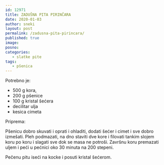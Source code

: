 ```yaml
---
id: 12971
title: ZADUŠNA PITA PIRINČARA
date: 2020-01-03
author: sneki
layout: post
permalink: /zadusna-pita-pirincara/
published: true
image: 
posno: 
categories:
   - slatke pite
tags:
   - pšenica
---
```

Potrebno je:

* 500 g kora, 
* 200 g pšenice
* 100 g kristal šećera
* decilitar ulja
* kesica cimeta

Priprema:

Pšenicu dobro skuvati i oprati i ohladiti, dodati šećer i cimet i sve dobro izmešati. Pleh podmazati, na dno staviti dve kore i filovati tankim slojem koru po koru i slagati sve dok se masa ne potroši. Završnu koru premazati uljem i peći u pećnici oko 30 minuta na 200 stepeni.

Pečenu pitu iseći na kocke i posuti kristal šećerom.


  

